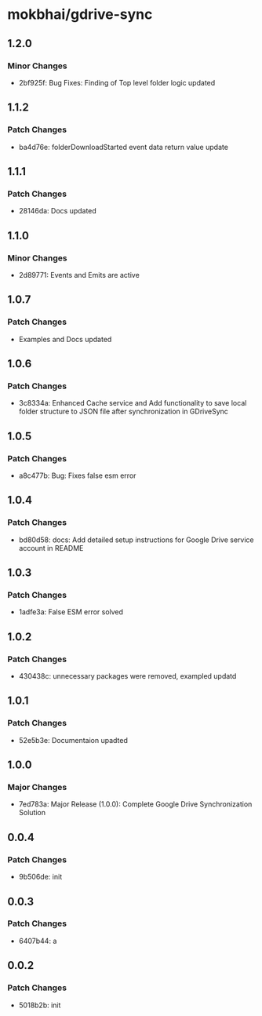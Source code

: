 # mokbhai/gdrive-sync

## 1.2.0

### Minor Changes

- 2bf925f: Bug Fixes: Finding of Top level folder logic updated

## 1.1.2

### Patch Changes

- ba4d76e: folderDownloadStarted event data return value update

## 1.1.1

### Patch Changes

- 28146da: Docs updated

## 1.1.0

### Minor Changes

- 2d89771: Events and Emits are active

## 1.0.7

### Patch Changes

- Examples and Docs updated

## 1.0.6

### Patch Changes

- 3c8334a: Enhanced Cache service and Add functionality to save local folder structure to JSON file after synchronization in GDriveSync

## 1.0.5

### Patch Changes

- a8c477b: Bug: Fixes false esm error

## 1.0.4

### Patch Changes

- bd80d58: docs: Add detailed setup instructions for Google Drive service account in README

## 1.0.3

### Patch Changes

- 1adfe3a: False ESM error solved

## 1.0.2

### Patch Changes

- 430438c: unnecessary packages were removed, exampled updatd

## 1.0.1

### Patch Changes

- 52e5b3e: Documentaion upadted

## 1.0.0

### Major Changes

- 7ed783a: Major Release (1.0.0): Complete Google Drive Synchronization Solution

## 0.0.4

### Patch Changes

- 9b506de: init

## 0.0.3

### Patch Changes

- 6407b44: a

## 0.0.2

### Patch Changes

- 5018b2b: init
